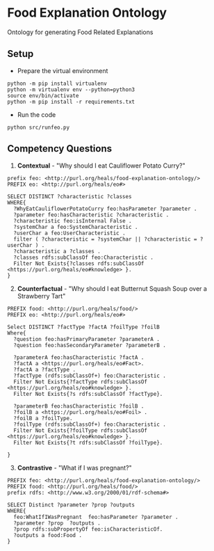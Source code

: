 # Food Explanation Ontology
Ontology for generating Food Related Explanations

## Setup

* Prepare the virtual environment

```
python -m pip install virtualenv
python -m virtualenv env --python=python3
source env/bin/activate
python -m pip install -r requirements.txt
```

* Run the code

```
python src/runfeo.py
```

## Competency Questions

1. **Contextual** - "Why should I eat Cauliflower Potato Curry?"

```
prefix feo: <http://purl.org/heals/food-explanation-ontology/>
PREFIX eo: <http://purl.org/heals/eo#>

SELECT DISTINCT ?characteristic ?classes
WHERE{
  ?WhyEatCauliflowerPotatoCurry feo:hasParameter ?parameter .
  ?parameter feo:hasCharacteristic ?characteristic .
  ?characteristic feo:isInternal False .
  ?systemChar a feo:SystemCharacteristic .
  ?userChar a feo:UserCharacteristic .
  filter ( ?characteristic = ?systemChar || ?characteristic = ?userChar ) .
  ?characteristic a ?classes .
  ?classes rdfs:subClassOf feo:Characteristic .
  Filter Not Exists{?classes rdfs:subClassOf <https://purl.org/heals/eo#knowledge> }.
}
```

2. **Counterfactual** - "Why should I eat Butternut Squash Soup over a Strawberry Tart"

```
PREFIX food: <http://purl.org/heals/food/>
PREFIX eo: <http://purl.org/heals/eo#>

Select DISTINCT ?factType ?factA ?foilType ?foilB
Where{
  ?question feo:hasPrimaryParameter ?parameterA .
  ?question feo:hasSecondaryParameter ?parameterB .

  ?parameterA feo:hasCharacteristic ?factA .
  ?factA a <https://purl.org/heals/eo#Fact>.
  ?factA a ?factType .
  ?factType (rdfs:subClassOf+) feo:Characteristic .
  Filter Not Exists{?factType rdfs:subClassOf <https://purl.org/heals/eo#knowledge> }.
  Filter Not Exists{?s rdfs:subClassOf ?factType}.
  
  ?parameterB feo:hasCharacteristic ?foilB .
  ?foilB a <https://purl.org/heals/eo#Foil> .
  ?foilB a ?foilType.
  ?foilType (rdfs:subClassOf+) feo:Characteristic .
  Filter Not Exists{?foilType rdfs:subClassOf <https://purl.org/heals/eo#knowledge> }.
  Filter Not Exists{?t rdfs:subClassOf ?foilType}.

}
```

3. **Contrastive** - "What if I was pregnant?"

```
PREFIX feo: <http://purl.org/heals/food-explanation-ontology/>
PREFIX food: <http://purl.org/heals/food/>
prefix rdfs: <http://www.w3.org/2000/01/rdf-schema#> 

SELECT Distinct ?parameter ?prop ?outputs
WHERE{
  feo:WhatIfIWasPregnant  feo:hasParameter ?parameter .
  ?parameter ?prop  ?outputs .
  ?prop rdfs:subPropertyOf feo:isCharacteristicOf.
  ?outputs a food:Food .
}
```
